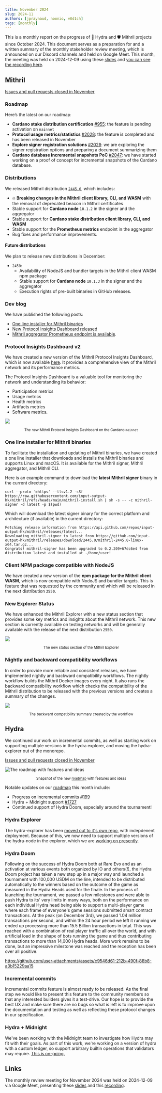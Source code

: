 ```yaml
---
title: November 2024
slug: 2024-11
authors: [jpraynaud, noonio, v0d1ch]
tags: [monthly]
---
```


This is a monthly report on the progress of 🐲 Hydra and 🛡 Mithril projects since October 2024. This document serves as a preparation for and a written summary of the monthly stakeholder review meeting, which is announced on our Discord channels and held on Google Meet. This month, the meeting was held on 2024-12-09 using these [slides][slides] and [you can see the recording here][recording].

## Mithril

[Issues and pull requests closed in November](https://github.com/input-output-hk/mithril/issues?q=is%3Aclosed+sort%3Aupdated-desc+closed%3A2024-11-01..2024-11-30)

### Roadmap

Here’s the latest on our roadmap:

- **Cardano stake distribution certification** [#955](https://github.com/input-output-hk/mithril/issues/955): the feature is pending activation on `mainnet`
- **Protocol usage metrics/statistics** [#2028](https://github.com/input-output-hk/mithril/issues/2028): the feature is completed and has been released in November
- **Explore signer registration solutions** [#2029](https://github.com/input-output-hk/mithril/issues/2029): we are exploring the signer registration options and preparing a document summarizing them
- **Cardano database incremental snapshots PoC** [#2047](https://github.com/input-output-hk/mithril/issues/2047): we have started working on a proof of concept for incremental snapshots of the Cardano database.

### Distributions

We released Mithril distribution [`2445.0`](https://github.com/input-output-hk/mithril/releases/tag/2445.0), which includes:

- 🔥 **Breaking changes in the Mithril client library, CLI, and WASM** with the removal of deprecated beacon in Mithril certificates
- Stable support for **Cardano node** `10.1.2` in the signer and the aggregator
- Stable support for **Cardano stake distribution client library, CLI, and WASM**
- Stable support for the **Prometheus metrics** endpoint in the aggregator
- Bug fixes and performance improvements.

#### Future distributions

We plan to release new distributions in December:

- `2450`:
  - Availability of NodeJS and bundler targets in the Mithril client WASM npm package
  - Stable support for **Cardano node** `10.1.3` in the signer and the aggregator
  - Execution rights of pre-built binaries in GitHub releases.

### Dev blog

We have published the following posts:

- [One line installer for Mithril binaries](https://mithril.network/doc/dev-blog/2024/11/25/one-line-binaries-installer)
- [New Protocol Insights Dashboard released](https://mithril.network/doc/dev-blog/2024/11/18/new-protocol-insights-dashboard)
- [Mithril aggregator Prometheus endpoint is available](https://mithril.network/doc/dev-blog/2024/11/07/mithril-aggregator-prometheus-endpoint).

### Protocol Insights Dashboard v2

We have created a new version of the Mithril Protocol Insights Dashboard, which is now available [here](https://lookerstudio.google.com/s/mbL23-8gibI). It provides a comprehensive view of the Mithril network and its performance metrics.

The Protocol Insights Dashboard is a valuable tool for monitoring the network and understanding its behavior:

- Participation metrics
- Usage metrics
- Health metrics
- Artifacts metrics
- Software metrics.

![](img/2024-11-mithril-protocol-dashboard.gif)
<small><center>The new Mithril Protocol Insights Dashboard on the Cardano `mainnet`</center></small>

### One line installer for Mithril binaries

To facilitate the installation and updating of Mithril binaries, we have created a one line installer that downloads and installs the Mithril binaries and supports Linux and macOS. It is available for the Mithril signer, Mithril aggregator, and Mithril CLI.

Here is an example command to download the **latest Mithril signer** binary in the current directory:

```shell
curl --proto '=https' --tlsv1.2 -sSf https://raw.githubusercontent.com/input-output-hk/mithril/refs/heads/main/mithril-install.sh | sh -s -- -c mithril-signer -d latest -p $(pwd)
```

Which will download the latest signer binary for the correct platform and architecture (if available) in the current directory:

```shell
Fetching release information from https://api.github.com/repos/input-output-hk/mithril/releases/latest...
Downloading mithril-signer to latest from https://github.com/input-output-hk/mithril/releases/download/2445.0/mithril-2445.0-linux-x64.tar.gz...
Congrats! mithril-signer has been upgraded to 0.2.209+67dc6e4 from distribution latest and installed at ./home/user!
```

### Client NPM package compatible with NodeJS

We have created a new version of the **npm package for the Mithril client WASM**, which is now compatible with NodeJS and bundler targets. This is feature that was requested by the community and which will be released in the next distribution `2550`.

### New Explorer Status

We have enhanced the Mithril Explorer with a new status section that provides some key metrics and insights about the Mithril network. This new section is currently available on testing networks and will be generally available with the release of the next distribution `2550`.

![](img/2024-11-mithril-explorer-status.png)
<small><center>The new status section of the Mithril Explorer</center></small>

### Nightly and backward compatibility workflows

In order to provide more reliable and consistent releases, we have implemented nightly and backward compatibility workflows. The nightly workflow builds the Mithril Docker images every night. It also runs the backward compatibility workflow which checks the compatibility of the Mithril distribution to be released with the previous versions and creates a summary of the changes.

![](img/2024-11-mithril-backward-compatibility.png)
<small><center>The backward compatibility summary created by the workflow</center></small>

## Hydra

We continued our work on incremental commits, as well as starting work on
supporting multiple versions in the hydra explorer, and moving the
hydra-explorer out of the monorepo.

[Issues and pull requests closed in November](https://github.com/cardano-scaling/hydra/issues?q=is%3Aclosed+sort%3Aupdated-desc+closed%3A2024-11-01..2024-11-30)

![The roadmap with features and ideas](./img/2024-11-hydra-roadmap.png)
<small><center>Snapshot of the new [roadmap](https://github.com/orgs/cardano-scaling/projects/7/views/1) with features and ideas</center></small>

Notable updates on our [roadmap](https://github.com/orgs/cardano-scaling/projects/7/views/1) this month include:

- Progress on incremental commits [#199](https://github.com/cardano-scaling/hydra/issues/199)
- Hydra + Midnight support [#1727](https://github.com/cardano-scaling/hydra/issues/1727)
- Continued support of Hydra Doom, especially around the tournament!

### Hydra Explorer

The hydra-explorer has been [moved out to it's own
repo](https://github.com/cardano-scaling/hydra-explorer/pull/5), with
indepdenent deployment. Because of this, we now need to support multiple
versions of the hydra-node in the explorer, which we are [working on
presently](https://github.com/cardano-scaling/hydra/issues/1282).

### Hydra Doom

Following on the success of Hydra Doom both at Rare Evo and as an activation at various events both organized by IO and others(!), the Hydra Doom project has taken a new step up in a major way and launched a tournament with 100,000 USDM on the line, intended to be distributed automatically to the winners based on the outcome of the game as measured in the Hydra Heads used for the finale.
In the process of launching the tournament, we passed a few milestones and were able to push Hydra to its' very limits in many ways, both on the performance on each individual Hydra head being able to support a multi-player game where each frame of everyone's game sessions submitted smart contract transactions. At the peak (on December 3rd), we passed 1.04 million transactions per second, and within the 24 hour period we left it running we ended up processing more than 15.5 Billion transactions in total. This was reached with a combination of real player traffic all over the world, and with artificial load in the shape of bots running the game and thus contributing transactions to more than 14,000 Hydra heads.
More work remains to be done, but an impressive milestone was reached and the reception has been over all positive.

https://github.com/user-attachments/assets/c9546d61-212b-490f-88b8-a3b15229aa15



### Incremental commits

Incremental commits feature is almost ready to be released. As the final step
we would like to present this feature to the community members so that any
interested builders gives it a test-drive. Our hope is to provide the best UX
and make sure there are no bugs so what is left is to improve upon the
documentation and testing as well as reflecting these protocol changes in our
specification.

### Hydra + Midnight

We've been working with the Midnight team to investigate how Hydra may fit
with their goals. As part of this work, we're working on a version of hydra
with a custom ledger, so support arbitrary builtin operations that validators
may require. [This is on-going.](https://github.com/cardano-scaling/hydra/issues/1727)


## Links

The monthly review meeting for November 2024 was held on 2024-12-09 via Google Meet,
presenting these [slides][slides] and this [recording][recording].

[slides]: https://docs.google.com/presentation/d/1erEcuVNtYsCecJEX-QVXVtxzQMl8G6EVQbs98KPjxmI/edit?usp=sharing
[recording]: https://drive.google.com/file/d/1a9UOldEuNSg19GB2CXUbNIHITJodZOqr/view?usp=drive_link
